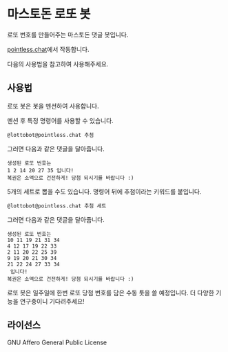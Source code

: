 # 마스토돈 로또 봇
로또 번호를 만들어주는 마스토돈 댓글 봇입니다.

[pointless.chat](https://pointless.chat/@lottobot)에서 작동합니다.

다음의 사용법을 참고하여 사용해주세요.

## 사용법
로또 봇은 봇을 멘션하여 사용합니다.

멘션 후 특정 명령어를 사용할 수 있습니다.
```
@lottobot@pointless.chat 추첨
```
그러면 다음과 같은 댓글을 달아줍니다.
```
생성된 로또 번호는
1 2 14 20 27 35 입니다!
복권은 소액으로 건전하게! 당첨 되시기를 바랍니다 :)
```
5개의 세트로 뽑을 수도 있습니다. 명령어 뒤에 추첨이라는 키워드를 붙입니다.
```
@lottobot@pointless.chat 추첨 세트
```
그러면 다음과 같은 댓글을 달아줍니다.
```
생성된 로또 번호는
10 11 19 21 31 34
4 12 17 19 22 33
2 11 20 22 25 39
9 19 20 21 30 34
21 22 24 27 33 34
 입니다!
복권은 소액으로 건전하게! 당첨 되시기를 바랍니다 :)
```

로또 봇은 일주일에 한번 로또 당첨 번호를 담은 수동 툿을 쓸 예정입니다.
더 다양한 기능을 연구중이니 기다려주세요!

## 라이선스
GNU Affero General Public License
